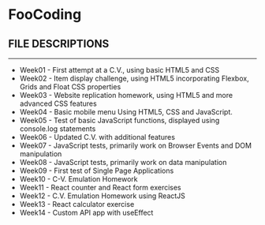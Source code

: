 # FooCoding

## FILE DESCRIPTIONS
-------------------------------
- Week01 - First attempt at a C.V., using basic HTML5 and CSS
- Week02 - Item display challenge, using HTML5 incorporating Flexbox, Grids and Float CSS properties
- Week03 - Website replication homework, using HTML5 and more advanced CSS features
- Week04 - Basic mobile menu Using HTML5, CSS and JavaScript.
- Week05 - Test of basic JavaScript functions, displayed using console.log statements
- Week06 - Updated C.V. with additional features
- Week07 - JavaScript tests, primarily work on Browser Events and DOM manipulation
- Week08 - JavaScript tests, primarily work on data manipulation
- Week09 - First test of Single Page Applications
- Week10 - C-V. Emulation Homework
- Week11 - React counter and React form exercises
- Week12 - C.V. Emulation Homework using ReactJS
- Week13 - React calculator exercise
- Week14 - Custom API app with useEffect



